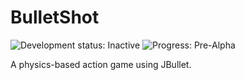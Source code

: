 # BulletShot
![Development status: Inactive](https://img.shields.io/badge/Development%20status-Inactive-red.svg)
![Progress: Pre-Alpha](https://img.shields.io/badge/Progress-Pre--Alpha-red.svg)

A physics-based action game using JBullet.
